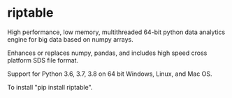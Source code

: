 # riptable
High performance, low memory, multithreaded 64-bit python data analytics engine for big data based on numpy arrays.

Enhances or replaces numpy, pandas, and includes high speed cross platform SDS file format.

Support for Python 3.6, 3.7, 3.8 on 64 bit Windows, Linux, and Mac OS.

To install "pip install riptable".
